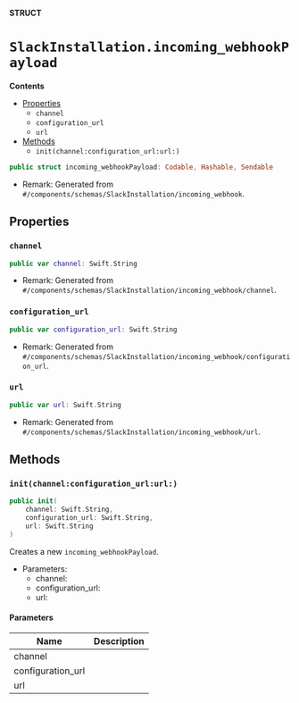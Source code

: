 **STRUCT**

# `SlackInstallation.incoming_webhookPayload`

**Contents**

- [Properties](#properties)
  - `channel`
  - `configuration_url`
  - `url`
- [Methods](#methods)
  - `init(channel:configuration_url:url:)`

```swift
public struct incoming_webhookPayload: Codable, Hashable, Sendable
```

- Remark: Generated from `#/components/schemas/SlackInstallation/incoming_webhook`.

## Properties
### `channel`

```swift
public var channel: Swift.String
```

- Remark: Generated from `#/components/schemas/SlackInstallation/incoming_webhook/channel`.

### `configuration_url`

```swift
public var configuration_url: Swift.String
```

- Remark: Generated from `#/components/schemas/SlackInstallation/incoming_webhook/configuration_url`.

### `url`

```swift
public var url: Swift.String
```

- Remark: Generated from `#/components/schemas/SlackInstallation/incoming_webhook/url`.

## Methods
### `init(channel:configuration_url:url:)`

```swift
public init(
    channel: Swift.String,
    configuration_url: Swift.String,
    url: Swift.String
)
```

Creates a new `incoming_webhookPayload`.

- Parameters:
  - channel:
  - configuration_url:
  - url:

#### Parameters

| Name | Description |
| ---- | ----------- |
| channel |  |
| configuration_url |  |
| url |  |